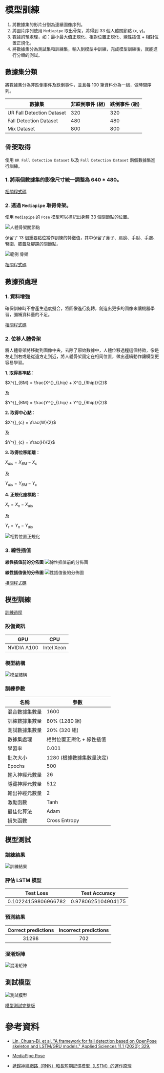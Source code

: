# 模型訓練
1. 將數據集的影片分割為連續圖像序列。
2. 將圖片序列使用 `Mediapipe` 取出骨架，將得到 33 個人體關節點 (x, y)。
3. 數據的預處理，如：最小最大值正規化、相對位置正規化、線性插值 + 相對位置正規化。
4. 將數據集分為測試集和訓練集，輸入到模型中訓練，完成模型訓練後，就能進行分類的測試。

## 數據集分類
將數據集分為非跌倒事件及跌倒事件，並且每 100 筆資料分為一組，做時間序列。

| 數據集 | 非跌倒事件 (組) | 跌倒事件 (組) |
| -------- | -------- | -------- |
| UR Fall Detection Dataset | 320 | 320 |
| Fall Detection Dataset | 480 | 480 |
| Mix Dataset | 800 | 800 |

## 骨架取得
使用 `UR Fall Detection Dataset` 以及 `Fall Detection Dataset` 兩個數據集進行訓練。

### 1. 將兩個數據集的影像尺寸統一調整為 640 * 480。
[相關程式碼](tools/images_resize.py)

### 2. 透過 `Mediapipe` 取得骨架。
使用 `Mediapipe` 的 `Pose` 模型可以標記出身體 33 個關節點的位置。

![人體骨架關節點](https://i.imgur.com/KBdJsGU.png)

保留了 13 個重要點位當作訓練的特徵值，其中保留了鼻子、肩膀、手肘、手腕、臀圍、膝蓋及腳踝的關節點。 

![範例 骨架](https://i.imgur.com/a7CoV9y.png)

[相關程式碼](tools/pose_get.py)

## 數據預處理
### 1. 資料增強
確保訓練時不會產生過度擬合，將圖像進行旋轉，創造出更多的圖像來讓機器學習，彌補資料量的不足。

[相關程式碼](tools/data_augmentation.py)

### 2. 位移人體骨架
將人體骨架將移動到圖像中央，去除了原始數據中，人體位移過程這個特徵，像是左走到右或是從遠方走到近，將人體骨架固定在相同位置，做出連續動作讓模型更容易學習。

**1. 取得基準點：**

$X^{}_{BM} = \frac{X^{}_{Lhip} + X^{}_{Rhip}}{2}$

及

$Y^{}_{BM} = \frac{Y^{}_{Lhip} + Y^{}_{Rhip}}{2}$

**2. 取得中心點：**

$X^{}_{c} = \frac{W}{2}$

及

$Y^{}_{c} = \frac{H}{2}$

**3. 取得位移距離：**

$X^{}_{dis} = X^{}_{BM} - X^{}_{c}$

及

$Y^{}_{dis} = Y^{}_{BM} - Y^{}_{c}$

**4. 正規化座標點：**

$X^{}_{r} = X^{}_{n} - X^{}_{dis}$

及

$Y^{}_{r} = Y^{}_{n} - Y^{}_{dis}$

![相對位置正規化](https://i.imgur.com/mqoooWH.png)

### 3. 線性插值
**線性插值前的分佈圖**
![線性插值前的分佈圖](docs/After_Linear_Interpolation.png)

**線性插值後的分佈圖**
![性插值後的分佈圖](docs/Before_Linear_Interpolation.png)

[相關程式碼](tools/linear_interpolation.py)

## 模型訓練
[訓練過程](lstm_model.ipynb)

### 設備資訊
| GPU | CPU |
| :----: | :----: |
| NVIDIA A100 | 	Intel Xeon |

### 模型結構
![模型結構](docs/Model_Layer.png)

### 訓練參數
| 名稱 | 參數 |
| -------- | -------- |
| 混合數據集數量 | 1600 |
| 訓練數據集數量 | 80% (1280 組) |
| 測試數據集數量 | 20% (320 組) |
| 數據集處理 | 相對位置正規化 + 線性插值 |
| 學習率 | 0.001 |
| 批次大小 | 1280 (根據數據集數量決定) |
| Epochs | 500 |
| 輸入神經元數量 | 26 |
| 隱藏神經元數量 | 512 |
| 輸出神經元數量 | 2 |
| 激勵函數 | Tanh |
| 最佳化算法 | Adam |
| 損失函數 | Cross Entropy |

## 模型測試
### 訓練結果
![訓練結果](docs/Accuracy.png)

### 評估 LSTM 模型
| Test Loss | Test Accuracy |
| :----: | :----: |
| 0.10224159806966782 | 0.9780625104904175 |

### 預測結果
| Correct predictions | Incorrect predictions |
| :----: | :----: |
| 31298 | 702 |

### 混淆矩陣
![混淆矩陣](docs/Confusion_Matrix.png)

## 測試模型
![測試模型](docs/Demo.gif)

[模型測試完整版](docs/Fall_Detection_Test.mp4)

# 參考資料
* [Lin, Chuan-Bi, et al. "A framework for fall detection based on OpenPose skeleton and LSTM/GRU models." Applied Sciences 11.1 (2020): 329.](http://ir.lib.cyut.edu.tw:8080/bitstream/310901800/38339/1/108CYUT0652018-003.pdf)

* [MediaPipe Pose](https://google.github.io/mediapipe/solutions/pose.html)

* [遞歸神經網路（RNN）和長短期記憶模型（LSTM）的運作原理](https://brohrer.mcknote.com/zh-Hant/how_machine_learning_works/how_rnns_lstm_work.html)